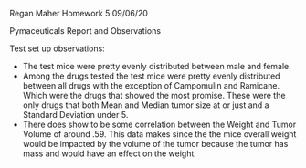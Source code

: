 Regan Maher
Homework 5
09/06/20

Pymaceuticals Report and Observations

Test set up observations:
   -  The test mice were pretty evenly distributed between male and female.  
   -  Among the drugs tested the test mice were pretty evenly distributed between all drugs with the exception of Campomulin and Ramicane.  Which were the drugs that showed the most promise.  These were the only drugs that both Mean and Median tumor size  at or just  and a Standard Deviation under 5.  
   - There does show to be some correlation between the Weight and Tumor Volume of around .59.  This data makes since the the mice overall weight would be impacted by the volume of the tumor because the tumor has mass and would have an effect on the weight.  

